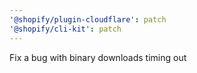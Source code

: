 ```yaml
---
'@shopify/plugin-cloudflare': patch
'@shopify/cli-kit': patch
---
```


Fix a bug with binary downloads timing out
